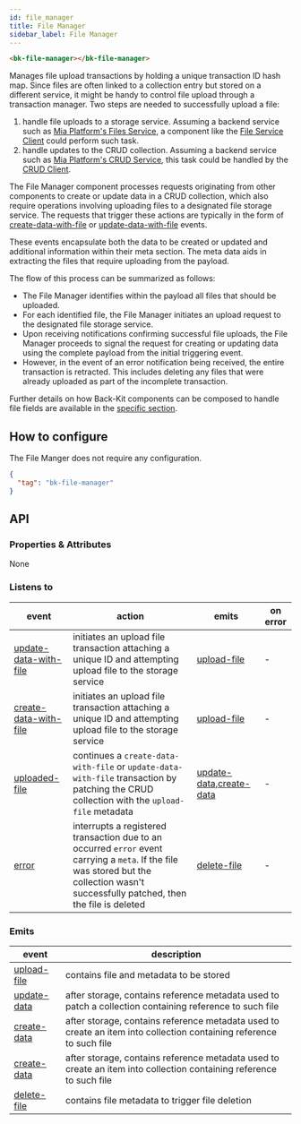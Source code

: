 ```yaml
---
id: file_manager
title: File Manager
sidebar_label: File Manager
---
```




<!--
WARNING:
This file is automatically generated. Please edit the 'README' file of the corresponding component and run `yarn copy:docs`
-->


[files-service]: /runtime_suite/files-service/configuration.mdx
[crud-service]: /runtime_suite/crud-service/10_overview_and_usage.md

[bk-file-client]: /microfrontend-composer/back-kit/60_components/290_file_service_client.md
[bk-crud-client]: /microfrontend-composer/back-kit/60_components/100_crud_client.md

[file-management]: /microfrontend-composer/back-kit/80_examples/30_plugin_navigation.md

[update-data-with-file]: /microfrontend-composer/back-kit/70_events.md#update-data-with-file
[create-data-with-file]: /microfrontend-composer/back-kit/70_events.md#create-data-with-file
[upload-file]: /microfrontend-composer/back-kit/70_events.md#upload-file
[uploaded-file]: /microfrontend-composer/back-kit/70_events.md#uploaded-file
[update-data]: /microfrontend-composer/back-kit/70_events.md#update-data
[create-data]: /microfrontend-composer/back-kit/70_events.md#create-data
[delete-file]: /microfrontend-composer/back-kit/70_events.md#delete-file
[error]: /microfrontend-composer/back-kit/70_events.md#error




```html
<bk-file-manager></bk-file-manager>
```

Manages file upload transactions by holding a unique transaction ID hash map. Since files are often linked to a collection entry but stored on a different service, it might be handy to control file upload through a transaction manager. Two steps are needed to successfully upload a file:

1. handle file uploads to a storage service. Assuming a backend service such as [Mia Platform's Files Service][files-service], a component like the [File Service Client][bk-file-client] could perform such task.
2. handle updates to the CRUD collection. Assuming a backend service such as [Mia Platform's CRUD Service][crud-service], this task could be handled by the [CRUD Client][bk-crud-client].

The File Manager component processes requests originating from other components to create or update data in a CRUD collection, which also require operations involving uploading files to a designated file storage service. The requests that trigger these actions are typically in the form of [create-data-with-file] or [update-data-with-file] events.

These events encapsulate both the data to be created or updated and additional information within their meta section. The meta data aids in extracting the files that require uploading from the payload.

The flow of this process can be summarized as follows:

- The File Manager identifies within the payload all files that should be uploaded.
- For each identified file, the File Manager initiates an upload request to the designated file storage service.
- Upon receiving notifications confirming successful file uploads, the File Manager proceeds to signal the request for creating or updating data using the complete payload from the initial triggering event.
- However, in the event of an error notification being received, the entire transaction is retracted. This includes deleting any files that were already uploaded as part of the incomplete transaction.

Further details on how Back-Kit components can be composed to handle file fields are available in the [specific section][file-management].

## How to configure

The File Manger does not require any configuration.

```json
{
  "tag": "bk-file-manager"
}
```

## API

### Properties & Attributes

None

### Listens to

| event | action | emits | on error |
|-------|--------|-------|----------|
|[update-data-with-file]|initiates an upload file transaction attaching a unique ID and attempting upload file to the storage service|[upload-file]| - |
|[create-data-with-file]|initiates an upload file transaction attaching a unique ID and attempting upload file to the storage service|[upload-file]| - |
|[uploaded-file]|continues a `create-data-with-file` or `update-data-with-file` transaction by patching the CRUD collection with the `upload-file` metadata|[update-data],[create-data]| - |
|[error]|interrupts a registered transaction due to an occurred `error` event carrying a `meta`. If the file was stored but the collection wasn't successfully patched, then the file is deleted|[delete-file]| - |

### Emits

| event         | description                                                                                                         |
| ------------- | ------------------------------------------------------------------------------------------------------------------- |
| [upload-file] | contains file and metadata to be stored                                                                             |
| [update-data] | after storage, contains reference metadata used to patch a collection containing reference to such file             |
| [create-data] | after storage, contains reference metadata used to create an item into collection containing reference to such file |
| [create-data] | after storage, contains reference metadata used to create an item into collection containing reference to such file |
| [delete-file] | contains file metadata to trigger file deletion                                                                     |
